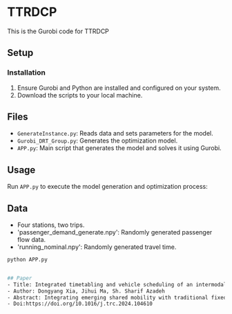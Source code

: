 # TTRDCP
This is the Gurobi code for TTRDCP

## Setup

### Installation

1. Ensure Gurobi and Python are installed and configured on your system.
2. Download the scripts to your local machine.

## Files

- `GenerateInstance.py`: Reads data and sets parameters for the model.
- `Gurobi_DRT_Group.py`: Generates the optimization model.
- `APP.py`: Main script that generates the model and solves it using Gurobi.

## Usage

Run `APP.py` to execute the model generation and optimization process:

## Data
- Four stations, two trips.
- 'passenger_demand_generate.npy': Randomly generated passenger flow data.
- 'running_nominal.npy': Randomly generated travel time.

```bash
python APP.py


## Paper
- Title: Integrated timetabling and vehicle scheduling of an intermodal urban transit network: A distributionally robust optimization approach
- Author: Dongyang Xia, Jihui Ma, Sh. Sharif Azadeh
- Abstract: Integrating emerging shared mobility with traditional fixed-line public transport is a promising solution to the mismatch between supply and demand in urban transportation systems. The advent of modular vehicles (MVs) provides opportunities for more flexible and seamless intermodal transit. The MVs, which have been implemented, are comprised of automated modular units (MUs), and can dynamically change the number of MUs comprising them at different times and stops. However, this innovative intermodal urban transit brings with it a new level of dynamism and uncertainty. In this paper, we study the problem of jointly optimizing the timetable and the vehicle schedule within an intermodal urban transit network utilizing MVs within the context of distributionally robust optimization (DRO), which allows MVs to dynamically (de)couple at each stop and permits flexible circulations of MUs across different transportation modes. We propose a DRO formulation to explore the trade-off between operators and passengers, with the objective of minimizing the worst-case expectation of the weighted sum of passengers’ and operating costs. Furthermore, to address the computational intractability of the proposed DRO model, we design a discrepancy-based ambiguity set to reformulate it into a mixed-integer linear programming model. In order to obtain high-quality solutionss of realistic instances, we develop a customized decomposition-based algorithm. Extensive numerical experiments demonstrate the effectiveness of the proposed approach. The computational results of real-world case studies based on the operational data of Beijing Bus Line illustrate that the proposed integrated timetabling and vehicle scheduling method reduces the expected value of passengers’ and operating costs by about 6% in comparison with the practical timetable and fixed-capacity vehicles typically used in the Beijing bus system.
- Doi:https://doi.org/10.1016/j.trc.2024.104610

